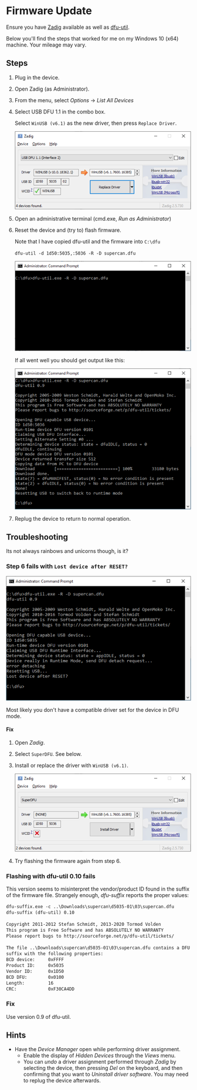 # Firmware Update

Ensure you have [Zadig](https://zadig.akeo.ie/) available as well as [dfu-util](http://dfu-util.sourceforge.net/releases/).

Below you'll find the steps that worked for me on my Windows 10 (x64) machine. Your mileage may vary.


## Steps

1. Plug in the device.
2. Open Zadig (as Administrator).
3. From the menu, select _Options_ -> _List All Devices_
4. Select USB DFU 1.1 in the combo box.

	Select `WinUSB (v6.1)` as the new driver, then press `Replace Driver`.


	![USB DFU 1.1 selected in Zadig](doc/zadig-runtime-mode-replace-v10-v6.png)

5. Open an administrative terminal (cmd.exe, _Run as Administrator_)

6. Reset the device and (try to) flash firmware.

	Note that I have copied dfu-util and the firmware into `C:\dfu`

	`dfu-util -d 1d50:5035,:5036 -R -D supercan.dfu`

	![dfu-util: flash cmd](doc/cmd-dfu-util-flash.png)


	If all went well you should get output like this:

	![dfu-util: flash succeeded](doc/cmd-dfu-util-flash-success.png)

7. Replug the device to return to normal operation.


## Troubleshooting

Its not always rainbows and unicorns though, is it?

### **Step 6** fails with `Lost device after RESET?`

![dfu-util: Lost device after RESET?](doc/cmd-dfu-util-flash-lost-device-after-reset.png)

Most likely you don't have a compatible driver set for the device in DFU mode.

#### Fix

1. Open _Zadig_.
2. Select `SuperDFU`. See below.
3. Install or replace the driver with `WinUSB (v6.1)`.

	![Zadig: install driver for SuperDFU](doc/zadig-dfu-mode.png)


4. Try flashing the firmware again from step 6.

### Flashing with dfu-util 0.10 fails

This version seems to misinterpret the vendor/product ID found in the suffix of the firmware file.
Strangely enough, _dfu-suffix_ reports the proper values:

```
dfu-suffix.exe -c ..\Downloads\supercan\d5035-01\03\supercan.dfu
dfu-suffix (dfu-util) 0.10

Copyright 2011-2012 Stefan Schmidt, 2013-2020 Tormod Volden
This program is Free Software and has ABSOLUTELY NO WARRANTY
Please report bugs to http://sourceforge.net/p/dfu-util/tickets/

The file ..\Downloads\supercan\d5035-01\03\supercan.dfu contains a DFU suffix with the following properties:
BCD device:     0xFFFF
Product ID:     0x5035
Vendor ID:      0x1D50
BCD DFU:        0x0100
Length:         16
CRC:            0xF30CA4DD
```

### Fix

Use version 0.9 of dfu-util.

## Hints

* Have the _Device Manager_ open while performing driver assignment.
	* Enable the display of _Hidden Devices_ through the _Views_ menu.
	* You can _undo_ a driver assignment performed through _Zadig_ by selecting the device, then pressing _Del_ on the keyboard, and then confirming that you want to _Uninstall driver software_. You may need to replug the device afterwards.
